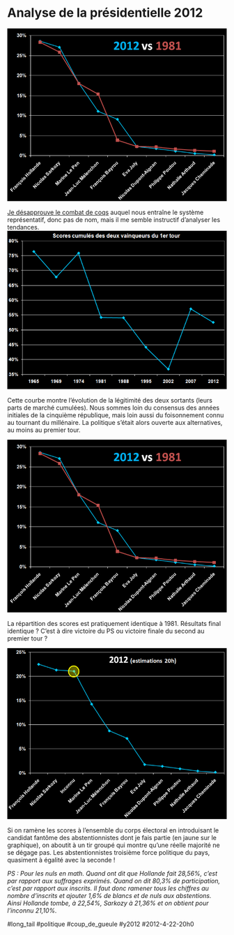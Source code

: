 # Analyse de la présidentielle 2012

![](_i/2012-19813.png)

[Je désapprouve le combat de coqs](je-brule-ma-carte-electeur-100-raisons-pour-ne-pas-voter.md) auquel nous entraîne le système représentatif, donc pas de nom, mais il me semble instructif d’analyser les tendances.
![](_i/2012-cumul.png)

Cette courbe montre l’évolution de la légitimité des deux sortants (leurs parts de marché cumulées). Nous sommes loin du consensus des années initiales de la cinquième république, mais loin aussi du foisonnement connu au tournant du millénaire. La politique s’était alors ouverte aux alternatives, au moins au premier tour.

![](_i/2012-19813.png)

La répartition des scores est pratiquement identique à 1981. Résultats final identique ? C’est à dire victoire du PS ou victoire finale du second au premier tour ?

![](_i/2012-non4.png)

Si on ramène les scores à l’ensemble du corps électoral en introduisant le candidat fantôme des abstentionnistes dont je fais partie (en jaune sur le graphique), on aboutit à un tir groupé qui montre qu’une réelle majorité ne se dégage pas. Les abstentionnistes troisième force politique du pays, quasiment à égalité avec la seconde !

*PS : Pour les nuls en math. Quand ont dit que Hollande fait 28,56%, c’est par rapport aux suffrages exprimés. Quand on dit 80,3% de participation, c’est par rapport aux inscrits. Il faut donc ramener tous les chiffres au nombre d’inscrits et ajouter 1,6% de blancs et de nuls aux abstentions. Ainsi Hollande tombe, à 22,54%, Sarkozy à 21,36% et on obtient pour l’inconnu 21,10%.*

#long_tail #politique #coup_de_gueule #y2012 #2012-4-22-20h0
